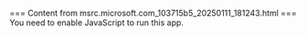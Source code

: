 === Content from msrc.microsoft.com_103715b5_20250111_181243.html ===
You need to enable JavaScript to run this app.
